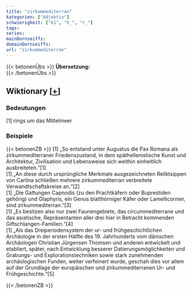```yaml
---
title: "zirkummediterran"
kategorien: ["Adjektiv"]
schwierigkeit: ["k1", "h_", "r_"]
tags:
series:
mainDornseiffs:
domainDornseiffs:
url: "zirkummediterran"
---
```


{{< betonenÜbs >}}
**Übersetzung:**  
{{< /betonenÜbs >}}

## Wiktionary [[+](https://de.wiktionary.org/wiki/zirkummediterran)]

### Bedeutungen
[1] rings um das Mittelmeer  

### Beispiele
{{< betonenZB >}}
[1] „So entstand unter Augustus die Pax Romana als zirkummediterraner Friedenszustand, in dem späthellenistische Kunst und Architektur, Zivilisation und Lebensweise sich weithin einheitlich ausbreiteten.“[1]  
[1] „An diese durch ursprüngliche Merkmale ausgezeichneten Reliktsippen von Carlina schließen mehrere zirkummediterran verbreitete Verwandtschaftskreise an.“[2]  
[1] „Die Gattungen Capnodis (zu den Prachtkäfern oder Buprestiden gehörig) und Glaphyris, ein Genus blatthörniger Käfer oder Lamellicornier, sind zirkummediterran.“[3]  
[1] „Es besitzen also nur zwei Faunengebiete, das circummediterrane und das asiatische, Repräsentanten aller drei hier in Betracht kommenden Giftschlangen-Familien.“[4]  
[1] „Als das Dreiperiodensystem der ur- und frühgeschichtlichen Archäologie in der ersten Hälfte des 19. Jahrhunderts vom dänischen Archäologen Christian Jürgensen Thomsen und anderen entwickelt und etabliert, später, nach Entwicklung besserer Datierungsmöglichkeiten und Grabungs- und Explorationstechniken sowie stark zunehmenden archäologischen Funden, weiter verfeinert wurde, geschah dies vor allem auf der Grundlage der europäischen und zirkummediterranen Ur- und Frühgeschichte.“[5]  

{{< /betonenZB >}}

